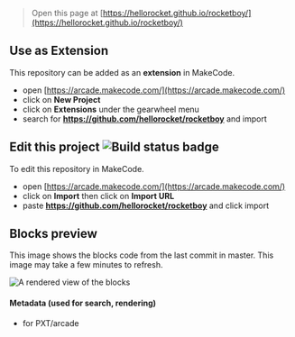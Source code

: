  


> Open this page at [https://hellorocket.github.io/rocketboy/](https://hellorocket.github.io/rocketboy/)

## Use as Extension

This repository can be added as an **extension** in MakeCode.

* open [https://arcade.makecode.com/](https://arcade.makecode.com/)
* click on **New Project**
* click on **Extensions** under the gearwheel menu
* search for **https://github.com/hellorocket/rocketboy** and import

## Edit this project ![Build status badge](https://github.com/hellorocket/rocketboy/workflows/MakeCode/badge.svg)

To edit this repository in MakeCode.

* open [https://arcade.makecode.com/](https://arcade.makecode.com/)
* click on **Import** then click on **Import URL**
* paste **https://github.com/hellorocket/rocketboy** and click import

## Blocks preview

This image shows the blocks code from the last commit in master.
This image may take a few minutes to refresh.

![A rendered view of the blocks](https://github.com/hellorocket/rocketboy/raw/master/.github/makecode/blocks.png)

#### Metadata (used for search, rendering)

* for PXT/arcade
<script src="https://makecode.com/gh-pages-embed.js"></script><script>makeCodeRender("{{ site.makecode.home_url }}", "{{ site.github.owner_name }}/{{ site.github.repository_name }}");</script>

